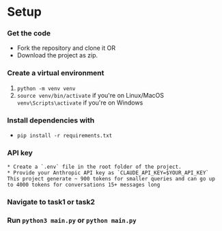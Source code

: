 # Setup
### Get the code
   * Fork the repository and clone it OR
   * Download the project as zip. 
### Create a virtual environment
   1. `python -m venv venv`
   2. `source venv/bin/activate` if you're on Linux/MacOS
   `venv\Scripts\activate` if you're on Windows 
### Install dependencies with 
   * `pip install -r requirements.txt`
### API key
    * Create a `.env` file in the root folder of the project.
    * Provide your Anthropic API key as `CLAUDE_API_KEY=$YOUR_API_KEY`
    This project generate ~ 900 tokens for smaller queries and can go up to 4000 tokens for conversations 15+ messages long

### Navigate to task1 or task2
### Run `python3 main.py` or `python main.py`
